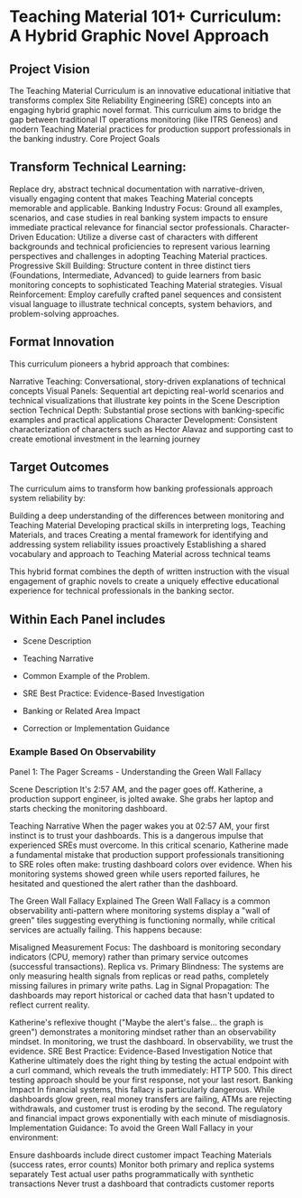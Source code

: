 # Teaching Material 101+ Curriculum: A Hybrid Graphic Novel Approach

## Project Vision

The Teaching Material Curriculum is an innovative educational initiative that transforms complex Site Reliability Engineering (SRE) concepts into an engaging hybrid graphic novel format. This curriculum aims to bridge the gap between traditional IT operations monitoring (like ITRS Geneos) and modern Teaching Material practices for production support professionals in the banking industry.
Core Project Goals

## Transform Technical Learning:

Replace dry, abstract technical documentation with narrative-driven, visually engaging content that makes Teaching Material concepts memorable and applicable.
Banking Industry Focus: Ground all examples, scenarios, and case studies in real banking system impacts to ensure immediate practical relevance for financial sector professionals.
Character-Driven Education: Utilize a diverse cast of characters with different backgrounds and technical proficiencies to represent various learning perspectives and challenges in adopting Teaching Material practices.
Progressive Skill Building: Structure content in three distinct tiers (Foundations, Intermediate, Advanced) to guide learners from basic monitoring concepts to sophisticated Teaching Material strategies.
Visual Reinforcement: Employ carefully crafted panel sequences and consistent visual language to illustrate technical concepts, system behaviors, and problem-solving approaches.

## Format Innovation

This curriculum pioneers a hybrid approach that combines:

Narrative Teaching: Conversational, story-driven explanations of technical concepts
Visual Panels: Sequential art depicting real-world scenarios and technical visualizations that illustrate key points in the Scene Description section
Technical Depth: Substantial prose sections with banking-specific examples and practical applications
Character Development: Consistent characterization of characters such as Hector Alavaz and supporting cast to create emotional investment in the learning journey

## Target Outcomes
The curriculum aims to transform how banking professionals approach system reliability by:

Building a deep understanding of the differences between monitoring and Teaching Material
Developing practical skills in interpreting logs, Teaching Materials, and traces
Creating a mental framework for identifying and addressing system reliability issues proactively
Establishing a shared vocabulary and approach to Teaching Material across technical teams

This hybrid format combines the depth of written instruction with the visual engagement of graphic novels to create a uniquely effective educational experience for technical professionals in the banking sector.

## Within Each Panel includes 

 - Scene Description

- Teaching Narrative

- Common Example of the Problem.

- SRE Best Practice: Evidence-Based Investigation

- Banking or Related Area Impact

- Correction or Implementation Guidance


### Example Based On Observability  

Panel 1: The Pager Screams - Understanding the Green Wall Fallacy

Scene Description
It's 2:57 AM, and the pager goes off. Katherine, a production support engineer, is jolted awake. She grabs her laptop and starts checking the monitoring dashboard.

Teaching Narrative
When the pager wakes you at 02:57 AM, your first instinct is to trust your dashboards. This is a dangerous impulse that experienced SREs must overcome.
In this critical scenario, Katherine made a fundamental mistake that production support professionals transitioning to SRE roles often make: trusting dashboard colors over evidence. When his monitoring systems showed green while users reported failures, he hesitated and questioned the alert rather than the dashboard.

The Green Wall Fallacy Explained
The Green Wall Fallacy is a common observability anti-pattern where monitoring systems display a "wall of green" tiles suggesting everything is functioning normally, while critical services are actually failing. This happens because:

Misaligned Measurement Focus: The dashboard is monitoring secondary indicators (CPU, memory) rather than primary service outcomes (successful transactions).
Replica vs. Primary Blindness: The systems are only measuring health signals from replicas or read paths, completely missing failures in primary write paths.
Lag in Signal Propagation: The dashboards may report historical or cached data that hasn't updated to reflect current reality.

Katherine's reflexive thought ("Maybe the alert's false... the graph is green") demonstrates a monitoring mindset rather than an observability mindset. In monitoring, we trust the dashboard. In observability, we trust the evidence.
SRE Best Practice: Evidence-Based Investigation
Notice that Katherine ultimately does the right thing by testing the actual endpoint with a curl command, which reveals the truth immediately: HTTP 500. This direct testing approach should be your first response, not your last resort.
Banking Impact
In financial systems, this fallacy is particularly dangerous. While dashboards glow green, real money transfers are failing, ATMs are rejecting withdrawals, and customer trust is eroding by the second. The regulatory and financial impact grows exponentially with each minute of misdiagnosis.
Implementation Guidance:
To avoid the Green Wall Fallacy in your environment:

Ensure dashboards include direct customer impact Teaching Materials (success rates, error counts)
Monitor both primary and replica systems separately
Test actual user paths programmatically with synthetic transactions
Never trust a dashboard that contradicts customer reports
